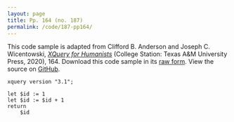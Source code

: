 ```yaml
---
layout: page
title: Pp. 164 (no. 187)
permalink: /code/187-pp164/
---
```


This code sample is adapted from Clifford B. Anderson and Joseph C. Wicentowski, 
[_XQuery for Humanists_](/) (College Station: Texas A&M University Press, 2020), 164. 
Download this code sample in its [raw form](/code/187-pp164/187-pp164.xq).
View the source on [GitHub](https://github.com/coding4humanists/xquery4humanists/blob/release/code/187-pp164/187-pp164.xq).

```xquery
xquery version "3.1";

let $id := 1
let $id := $id + 1
return
    $id
```  
